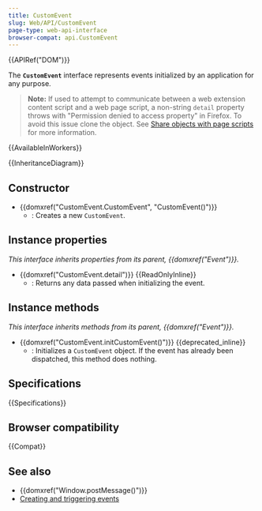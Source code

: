 ```yaml
---
title: CustomEvent
slug: Web/API/CustomEvent
page-type: web-api-interface
browser-compat: api.CustomEvent
---
```


{{APIRef("DOM")}}

The **`CustomEvent`** interface represents events initialized by an application for any purpose.

> **Note:** If used to attempt to communicate between a web extension content script and a web page script, a non-string `detail` property throws with "Permission denied to access property" in Firefox. To avoid this issue clone the object. See [Share objects with page scripts](/en-US/docs/Mozilla/Add-ons/WebExtensions/Sharing_objects_with_page_scripts) for more information.

{{AvailableInWorkers}}

{{InheritanceDiagram}}

## Constructor

- {{domxref("CustomEvent.CustomEvent", "CustomEvent()")}}
  - : Creates a new `CustomEvent`.

## Instance properties

_This interface inherits properties from its parent, {{domxref("Event")}}._

- {{domxref("CustomEvent.detail")}} {{ReadOnlyInline}}
  - : Returns any data passed when initializing the event.

## Instance methods

_This interface inherits methods from its parent, {{domxref("Event")}}._

- {{domxref("CustomEvent.initCustomEvent()")}} {{deprecated_inline}}
  - : Initializes a `CustomEvent` object. If the event has already been dispatched, this method does nothing.

## Specifications

{{Specifications}}

## Browser compatibility

{{Compat}}

## See also

- {{domxref("Window.postMessage()")}}
- [Creating and triggering events](/en-US/docs/Web/Events/Creating_and_triggering_events)
